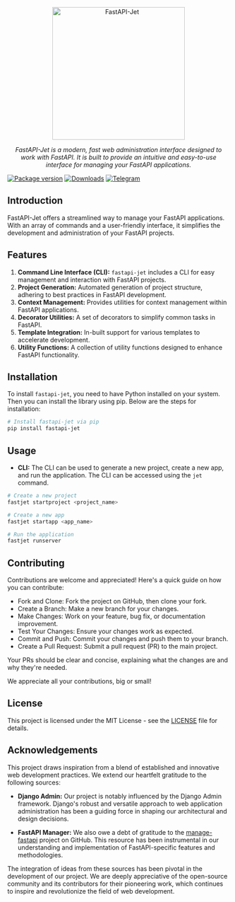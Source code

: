 <p align="center">
  <img src="https://i.ibb.co/z7TNsRL/DALL-E-2023-12-12-15-33-36-A-modern-and-sleek-logo-for-a-web-development-project-named-Fast-API-Jet.png" alt="FastAPI-Jet" width="300" />
</p>
<p align="center">
    <em>FastAPI-Jet is a modern, fast web administration interface designed to work with FastAPI. It is built to provide an intuitive and easy-to-use interface for managing your FastAPI applications.</em>
</p>

[![Package version](https://img.shields.io/pypi/v/fastapi-jet?color=%2334D058&label=pypi%20package)](https://pypi.org/project/fastapi-jet)
[![Downloads](https://img.shields.io/pypi/dm/fastapi-jet)](https://pypi.org/project/fastapi-jet)
[![Telegram](https://img.shields.io/badge/-telegram-red?color=white&logo=telegram&logoColor=blue)](https://t.me/Aggify)

## Introduction

FastAPI-Jet offers a streamlined way to manage your FastAPI applications. With an array of commands and a user-friendly interface, it simplifies the development and administration of your FastAPI projects.

## Features

1. **Command Line Interface (CLI):** `fastapi-jet` includes a CLI for easy management and interaction with FastAPI projects.
2. **Project Generation:** Automated generation of project structure, adhering to best practices in FastAPI development.
3. **Context Management:** Provides utilities for context management within FastAPI applications.
4. **Decorator Utilities:** A set of decorators to simplify common tasks in FastAPI.
5. **Template Integration:** In-built support for various templates to accelerate development.
6. **Utility Functions:** A collection of utility functions designed to enhance FastAPI functionality.

## Installation

To install `fastapi-jet`, you need to have Python installed on your system. Then you can install the library using pip. Below are the steps for installation:

```bash
# Install fastapi-jet via pip
pip install fastapi-jet
```

## Usage

- **CLI:** The CLI can be used to generate a new project, create a new app, and run the application. The CLI can be accessed using the `jet` command.

```bash 
# Create a new project
fastjet startproject <project_name>
```
```bash
# Create a new app
fastjet startapp <app_name>
```
```bash
# Run the application
fastjet runserver
```

## Contributing

Contributions are welcome and appreciated! Here's a quick guide on how you can contribute:

- Fork and Clone: Fork the project on GitHub, then clone your fork.
- Create a Branch: Make a new branch for your changes.
- Make Changes: Work on your feature, bug fix, or documentation improvement.
- Test Your Changes: Ensure your changes work as expected.
- Commit and Push: Commit your changes and push them to your branch.
- Create a Pull Request: Submit a pull request (PR) to the main project.

Your PRs should be clear and concise, explaining what the changes are and why they're needed.

We appreciate all your contributions, big or small!
## License

This project is licensed under the MIT License - see the [LICENSE](LICENSE) file for details.

## Acknowledgements

This project draws inspiration from a blend of established and innovative web development practices. We extend our heartfelt gratitude to the following sources:

- **Django Admin:** Our project is notably influenced by the Django Admin framework. Django's robust and versatile approach to web application administration has been a guiding force in shaping our architectural and design decisions.

- **FastAPI Manager:** We also owe a debt of gratitude to the [manage-fastapi](https://github.com/ycd/manage-fastapi) project on GitHub. This resource has been instrumental in our understanding and implementation of FastAPI-specific features and methodologies.

The integration of ideas from these sources has been pivotal in the development of our project. We are deeply appreciative of the open-source community and its contributors for their pioneering work, which continues to inspire and revolutionize the field of web development.